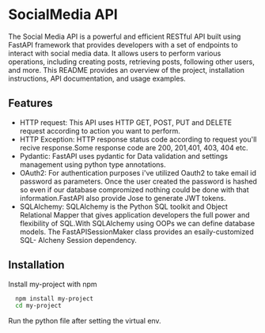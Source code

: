 
# SocialMedia API

The Social Media API is a powerful and efficient RESTful API built using FastAPI framework that provides developers with a set of endpoints to interact with social media data. It allows users to perform various operations, including creating posts, retrieving posts, following other users, and more. This README provides an overview of the project, installation instructions, API documentation, and usage examples.




## Features

- HTTP request: This API uses HTTP GET, POST, PUT and DELETE request according to action you want to perform.
- HTTP Exception: HTTP response status code according to request you'll recive response.Some response code are 200, 201,401, 403, 404 etc.
- Pydantic: FastAPI uses pydantic for Data validation and settings management using python type annotations.
- OAuth2: For authentication purposes i've utilized Oauth2 to take email id password as parameters. Once the user created the password is hashed so even if our database compromized nothing could be done with that information.FastAPI also provide Jose to generate JWT tokens. 
- SQLAlchemy: SQLAlchemy is the Python SQL toolkit and Object Relational Mapper that gives application developers the full power and flexibility of SQL.With SQLAlchemy using OOPs we can define database models. The FastAPISessionMaker class provides an esaily-customized SQL- Alcheny Session dependency.





## Installation

Install my-project with npm

```bash
  npm install my-project
  cd my-project
```
Run the python file after setting the virtual env.
    


